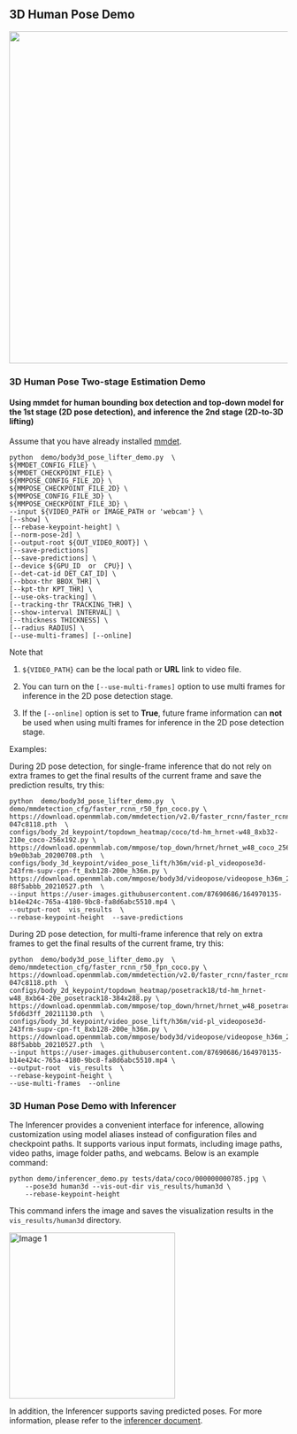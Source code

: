 ## 3D Human Pose Demo

<img  src="https://user-images.githubusercontent.com/15977946/118820606-02df2000-b8e9-11eb-9984-b9228101e780.gif"  width="600px"  alt><br>

### 3D Human Pose Two-stage Estimation Demo

#### Using mmdet for human bounding box detection and top-down model for the 1st stage (2D pose detection), and inference the 2nd stage (2D-to-3D lifting)

Assume that you have already installed [mmdet](https://github.com/open-mmlab/mmdetection).

```shell
python  demo/body3d_pose_lifter_demo.py  \
${MMDET_CONFIG_FILE} \
${MMDET_CHECKPOINT_FILE} \
${MMPOSE_CONFIG_FILE_2D} \
${MMPOSE_CHECKPOINT_FILE_2D} \
${MMPOSE_CONFIG_FILE_3D} \
${MMPOSE_CHECKPOINT_FILE_3D} \
--input ${VIDEO_PATH or IMAGE_PATH or 'webcam'} \
[--show] \
[--rebase-keypoint-height] \
[--norm-pose-2d] \
[--output-root ${OUT_VIDEO_ROOT}] \
[--save-predictions]
[--save-predictions] \
[--device ${GPU_ID  or  CPU}] \
[--det-cat-id DET_CAT_ID] \
[--bbox-thr BBOX_THR] \
[--kpt-thr KPT_THR] \
[--use-oks-tracking] \
[--tracking-thr TRACKING_THR] \
[--show-interval INTERVAL] \
[--thickness THICKNESS] \
[--radius RADIUS] \
[--use-multi-frames] [--online]
```

Note that

1. `${VIDEO_PATH}` can be the local path or **URL** link to video file.

2. You can turn on the `[--use-multi-frames]` option to use multi frames for inference in the 2D pose detection stage.

3. If the `[--online]` option is set to **True**, future frame information can **not** be used when using multi frames for inference in the 2D pose detection stage.

Examples:

During 2D pose detection, for single-frame inference that do not rely on extra frames to get the final results of the current frame and save the prediction results, try this:

```shell
python  demo/body3d_pose_lifter_demo.py  \
demo/mmdetection_cfg/faster_rcnn_r50_fpn_coco.py \
https://download.openmmlab.com/mmdetection/v2.0/faster_rcnn/faster_rcnn_r50_fpn_1x_coco/faster_rcnn_r50_fpn_1x_coco_20200130-047c8118.pth  \
configs/body_2d_keypoint/topdown_heatmap/coco/td-hm_hrnet-w48_8xb32-210e_coco-256x192.py \
https://download.openmmlab.com/mmpose/top_down/hrnet/hrnet_w48_coco_256x192-b9e0b3ab_20200708.pth  \
configs/body_3d_keypoint/video_pose_lift/h36m/vid-pl_videopose3d-243frm-supv-cpn-ft_8xb128-200e_h36m.py \
https://download.openmmlab.com/mmpose/body3d/videopose/videopose_h36m_243frames_fullconv_supervised_cpn_ft-88f5abbb_20210527.pth  \
--input https://user-images.githubusercontent.com/87690686/164970135-b14e424c-765a-4180-9bc8-fa8d6abc5510.mp4 \
--output-root  vis_results  \
--rebase-keypoint-height  --save-predictions
```

During 2D pose detection, for multi-frame inference that rely on extra frames to get the final results of the current frame, try this:

```shell
python  demo/body3d_pose_lifter_demo.py  \
demo/mmdetection_cfg/faster_rcnn_r50_fpn_coco.py \
https://download.openmmlab.com/mmdetection/v2.0/faster_rcnn/faster_rcnn_r50_fpn_1x_coco/faster_rcnn_r50_fpn_1x_coco_20200130-047c8118.pth  \
configs/body_2d_keypoint/topdown_heatmap/posetrack18/td-hm_hrnet-w48_8xb64-20e_posetrack18-384x288.py \
https://download.openmmlab.com/mmpose/top_down/hrnet/hrnet_w48_posetrack18_384x288-5fd6d3ff_20211130.pth  \
configs/body_3d_keypoint/video_pose_lift/h36m/vid-pl_videopose3d-243frm-supv-cpn-ft_8xb128-200e_h36m.py \
https://download.openmmlab.com/mmpose/body3d/videopose/videopose_h36m_243frames_fullconv_supervised_cpn_ft-88f5abbb_20210527.pth  \
--input https://user-images.githubusercontent.com/87690686/164970135-b14e424c-765a-4180-9bc8-fa8d6abc5510.mp4 \
--output-root  vis_results  \
--rebase-keypoint-height \
--use-multi-frames  --online
```

### 3D Human Pose Demo with Inferencer

The Inferencer provides a convenient interface for inference, allowing customization using model aliases instead of configuration files and checkpoint paths. It supports various input formats, including image paths, video paths, image folder paths, and webcams. Below is an example command:

```shell
python demo/inferencer_demo.py tests/data/coco/000000000785.jpg \
    --pose3d human3d --vis-out-dir vis_results/human3d \
    --rebase-keypoint-height
```

This command infers the image and saves the visualization results in the `vis_results/human3d` directory.

<img src="https://github.com/open-mmlab/mmpose/assets/26127467/9621f51f-59e4-41e5-ab4c-3b03e97f0e9d" alt="Image 1" height="300"/>

In addition, the Inferencer supports saving predicted poses. For more information, please refer to the [inferencer document](https://mmpose.readthedocs.io/en/latest/user_guides/inference.html#inferencer-a-unified-inference-interface).
